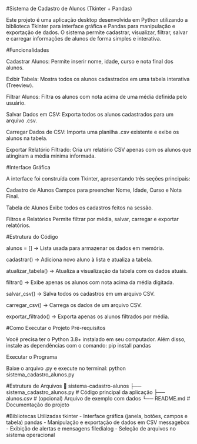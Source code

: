 #Sistema de Cadastro de Alunos (Tkinter + Pandas)

Este projeto é uma aplicação desktop desenvolvida em Python utilizando a biblioteca Tkinter para interface gráfica e Pandas para manipulação e exportação de dados.
O sistema permite cadastrar, visualizar, filtrar, salvar e carregar informações de alunos de forma simples e interativa.

#Funcionalidades

Cadastrar Alunos:
Permite inserir nome, idade, curso e nota final dos alunos.

Exibir Tabela:
Mostra todos os alunos cadastrados em uma tabela interativa (Treeview).

Filtrar Alunos:
Filtra os alunos com nota acima de uma média definida pelo usuário.

Salvar Dados em CSV:
Exporta todos os alunos cadastrados para um arquivo .csv.

Carregar Dados de CSV:
Importa uma planilha .csv existente e exibe os alunos na tabela.

Exportar Relatório Filtrado:
Cria um relatório CSV apenas com os alunos que atingiram a média mínima informada.

#Interface Gráfica

A interface foi construída com Tkinter, apresentando três seções principais:

Cadastro de Alunos
Campos para preencher Nome, Idade, Curso e Nota Final.

Tabela de Alunos
Exibe todos os cadastros feitos na sessão.

Filtros e Relatórios
Permite filtrar por média, salvar, carregar e exportar relatórios.

#Estrutura do Código

alunos = [] → Lista usada para armazenar os dados em memória.

cadastrar() → Adiciona novo aluno à lista e atualiza a tabela.

atualizar_tabela() → Atualiza a visualização da tabela com os dados atuais.

filtrar() → Exibe apenas os alunos com nota acima da média digitada.

salvar_csv() → Salva todos os cadastros em um arquivo CSV.

carregar_csv() → Carrega os dados de um arquivo CSV.

exportar_filtrado() → Exporta apenas os alunos filtrados por média.

#Como Executar o Projeto
Pré-requisitos

Você precisa ter o Python 3.8+ instalado em seu computador.
Além disso, instale as dependências com o comando:
pip install pandas

Executar o Programa

Baixe o arquivo .py e execute no terminal:
python sistema_cadastro_alunos.py

#Estrutura de Arquivos
📁 sistema-cadastro-alunos
├── sistema_cadastro_alunos.py   # Código principal da aplicação
├── alunos.csv                   # (opcional) Arquivo de exemplo com dados
└── README.md                    # Documentação do projeto

#Bibliotecas Utilizadas
tkinter -	Interface gráfica (janela, botões, campos e tabela)
pandas - Manipulação e exportação de dados em CSV
messagebox -	Exibição de alertas e mensagens
filedialog - Seleção de arquivos no sistema operacional

